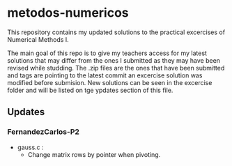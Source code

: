 # metodos-numericos

This repository contains my updated solutions to the practical excercises of Numerical Methods I.

The main goal of this repo is to give my teachers access for my latest solutions that may differ from the ones I submitted as they may have been revised while studding.
The .zip files are the ones that have been submitted and tags are pointing to the latest commit an excercise solution was modified before submision.
New solutions can be seen in the excercise folder and will be listed on tge ypdates section of this file.

## Updates

### FernandezCarlos-P2
- gauss.c :
    * Change matrix rows by pointer when pivoting.